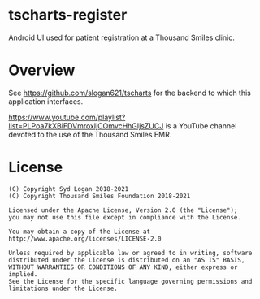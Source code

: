 # tscharts-register

Android UI used for patient registration at a Thousand Smiles clinic.

# Overview

See https://github.com/slogan621/tscharts for the backend to which this
application interfaces.

https://www.youtube.com/playlist?list=PLPoa7kXBiFDVmroxIjCOmvcHhGIjsZUCJ is a YouTube channel devoted to the use of the Thousand Smiles EMR.

# License

```
(C) Copyright Syd Logan 2018-2021
(C) Copyright Thousand Smiles Foundation 2018-2021

Licensed under the Apache License, Version 2.0 (the "License");
you may not use this file except in compliance with the License.

You may obtain a copy of the License at
http://www.apache.org/licenses/LICENSE-2.0

Unless required by applicable law or agreed to in writing, software
distributed under the License is distributed on an "AS IS" BASIS,
WITHOUT WARRANTIES OR CONDITIONS OF ANY KIND, either express or implied.
See the License for the specific language governing permissions and
limitations under the License.
